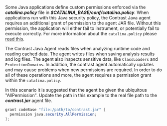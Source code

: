 <!--
Title: How to Handle Tomcat's Java Security Policy
-->

Some Java applications define custom permissions enforced via the ***catalina.policy*** file in ***$CATALINA_BASE/conf/catalina.policy***. When applications run with this Java security policy, the Contrast Java agent requires an additional grant of permission to the agent JAR file. Without this permission, the application will either fail to instrument, or potentially fail to execute correctly. For more information about the ```catalina.policy``` please [read this](https://tomcat.apache.org/tomcat-7.0-doc/security-manager-howto.html).

The Contrast Java Agent reads files when analyzing runtime code and reading cached data. The agent writes files when saving analysis results and log files. The agent also inspects sensitive data, like ```ClassLoaders``` and ```ProtectionDomains```. In addition, the 
contrast agent automatically updates and may cause problems when new permissions are required. In order to do all of these operations and more, the agent requires a permission grant within the ```catalina.policy```.

In this scenario it is suggested that the agent be given the ubiquitous "AllPermission". Update the path in this example to the real file path to the ***contrast.jar*** agent file.


```java
grant codeBase "file:/path/to/contrast.jar" {
  permission java.security.AllPermission;
};
```
